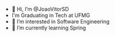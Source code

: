 - 👋 Hi, I’m @JoaoVitorSD
- I'm Graduating in Tech at UFMG
- 👀 I’m interested in Software Engineering
- 🌱 I’m currently learning Spring

<!---
JoaoVitorSD/JoaoVitorSD is a ✨ special ✨ repository because its `README.md` (this file) appears on your GitHub profile.
You can click the Preview link to take a look at your changes.
--->
